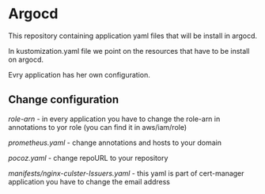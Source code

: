 # Argocd

This repository containing application yaml files that will be install in argocd.



In kustomization.yaml file we point on the resources that have to be install on argocd.

Evry application has her own configuration.

## Change configuration

_role-arn_ - in every application you have to change the role-arn in annotations to yor role (you can find it in aws/iam/role)

_prometheus.yaml_ - change annotations and hosts to your domain

_pocoz.yaml_ - change repoURL to your repository

_manifests/nginx-culster-Issuers.yaml_ - this yaml is part of cert-manager application you have to change the email address